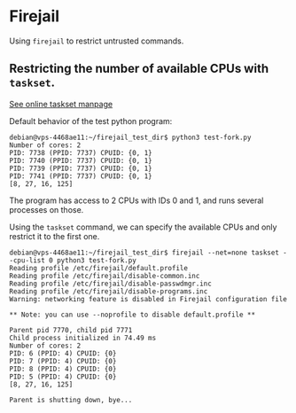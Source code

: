 # Firejail

Using `firejail` to restrict untrusted commands.

## Restricting the number of available CPUs with `taskset`.

[See online taskset manpage](https://www.man7.org/linux/man-pages/man1/taskset.1.html)

Default behavior of the test python program:
```
debian@vps-4468ae11:~/firejail_test_dir$ python3 test-fork.py 
Number of cores: 2
PID: 7738 (PPID: 7737) CPUID: {0, 1}
PID: 7740 (PPID: 7737) CPUID: {0, 1}
PID: 7739 (PPID: 7737) CPUID: {0, 1}
PID: 7741 (PPID: 7737) CPUID: {0, 1}
[8, 27, 16, 125]
```
The program has access to 2 CPUs with IDs 0 and 1, and runs several processes on those.

Using the `taskset` command, we can specify the available CPUs and only restrict it to the first one.
```
debian@vps-4468ae11:~/firejail_test_dir$ firejail --net=none taskset --cpu-list 0 python3 test-fork.py
Reading profile /etc/firejail/default.profile
Reading profile /etc/firejail/disable-common.inc
Reading profile /etc/firejail/disable-passwdmgr.inc
Reading profile /etc/firejail/disable-programs.inc
Warning: networking feature is disabled in Firejail configuration file

** Note: you can use --noprofile to disable default.profile **

Parent pid 7770, child pid 7771
Child process initialized in 74.49 ms
Number of cores: 2
PID: 6 (PPID: 4) CPUID: {0}
PID: 7 (PPID: 4) CPUID: {0}
PID: 8 (PPID: 4) CPUID: {0}
PID: 5 (PPID: 4) CPUID: {0}
[8, 27, 16, 125]

Parent is shutting down, bye...
```